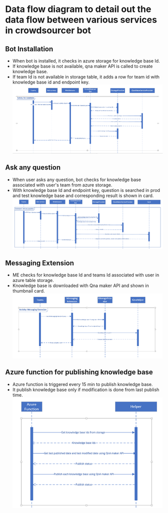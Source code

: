 # Data flow diagram to detail out the data flow between various services in crowdsourcer bot 

## Bot Installation
- When bot is installed, it checks in azure storage for knowledge base Id.
- If knowledge base is not available, qna maker API is called to create knowledge base. 
- If team Id is not available in storage table, it adds a row for team id with knowledge base id and endpoint key. 
![Ask any question](/Wiki/Images/Crowdsourcer_Installation.png)

## Ask any question
- When user asks any question, bot checks for knowledge base associated with user's team from azure storage.
- With knowledge base Id and endpoint key, question is searched in prod and test knowledge base and corresponding result is shown in card. 
![Ask any question](/Wiki/Images/Crowdsourcer_AddQuestion.png)

## Messaging Extension
- ME checks for knowledge base Id and teams Id associated with user in azure table storage.
- Knowledge base is downloaded with Qna maker API and shown in thumbnail card.
![Ask any question](/Wiki/Images/Crowdsourcer_ME.png)

## Azure function for publishing knowledge base
- Azure function is triggered every 15 min to publish knowledge base.
- It publish knowledge base only if modification is done from last publish time.    
![Publish knowledge base](/Wiki/Images/Publish_dfd.png)